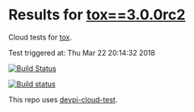 # Results for [tox==3.0.0rc2](https://m.devpi.net/obestwalter/dev/tox/3.0.0rc2)

Cloud tests for [tox](https://github.com/tox-dev/tox).

Test triggered at: Thu Mar 22 20:14:32 2018

[![Build Status](https://travis-ci.org/tox-dev/devpi-cloud-test-tox.svg?branch=master)](https://travis-ci.org/tox-dev/devpi-cloud-test-tox)

[![Build status](https://ci.appveyor.com/api/projects/status/98yyno2u5fpnds4l/branch/master?svg=true)](https://ci.appveyor.com/project/obestwalter/devpi-cloud-test-tox/branch/master)

This repo uses [devpi-cloud-test](https://github.com/obestwalter/devpi-cloud-test).
